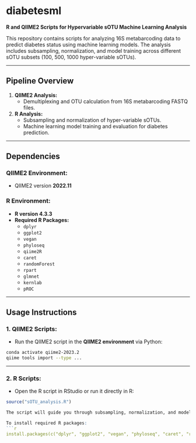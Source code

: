 # diabetesml
**R and QIIME2 Scripts for Hypervariable sOTU Machine Learning Analysis**  

This repository contains scripts for analyzing 16S metabarcoding data to predict diabetes status using machine learning models. The analysis includes subsampling, normalization, and model training across different sOTU subsets (100, 500, 1000 hyper-variable sOTUs).  

---

##  **Pipeline Overview**  
1. **QIIME2 Analysis:**  
   - Demultiplexing and OTU calculation from 16S metabarcoding FASTQ files.  
2. **R Analysis:**  
   - Subsampling and normalization of hyper-variable sOTUs.  
   - Machine learning model training and evaluation for diabetes prediction.  

---

##  **Dependencies**  
### **QIIME2 Environment:**  
- QIIME2 version **2022.11**    
   
### **R Environment:**  
- **R version 4.3.3**  
- **Required R Packages:**  
   - `dplyr`  
   - `ggplot2`  
   - `vegan`  
   - `phyloseq`  
   - `qiime2R`  
   - `caret`  
   - `randomForest`  
   - `rpart`  
   - `glmnet`  
   - `kernlab`  
   - `pROC`

---

##  **Usage Instructions**  

### **1. QIIME2 Scripts:**  
- Run the QIIME2 script in the **QIIME2 environment** via Python:  
```bash
conda activate qiime2-2023.2
qiime tools import --type ...  
```

---
### **2. R Scripts:**
- Open the R script in RStudio or run it directly in R:
```r  
source("sOTU_analysis.R")  

The script will guide you through subsampling, normalization, and model training steps.

To install required R packages:  
```r  
install.packages(c("dplyr", "ggplot2", "vegan", "phyloseq", "caret", "randomForest", "rpart", "glmnet", "kernlab", "pROC"))  
